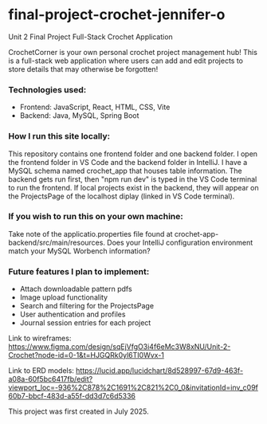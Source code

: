 # final-project-crochet-jennifer-o
Unit 2 Final Project Full-Stack Crochet Application

CrochetCorner is your own personal crochet project management hub! This is a full-stack web application where users can add and edit projects to store details that may otherwise be forgotten!

### Technologies used:
* Frontend: JavaScript, React, HTML, CSS, Vite
* Backend: Java, MySQL, Spring Boot

### How I run this site locally:
This repository contains one frontend folder and one backend folder. I open the frontend folder in VS Code and the backend folder in IntelliJ.
I have a MySQL schema named crochet_app that houses table information. The backend gets run first, then "npm run dev" is typed in the VS Code terminal to run the frontend. If local projects exist in the backend, they will appear on the ProjectsPage of the localhost diplay (linked in VS Code terminal). 

### If you wish to run this on your own machine:
Take note of the applicatio.properties file found at crochet-app-backend/src/main/resources. Does your IntelliJ configuration environment match your MySQL Worbench information?

### Future features I plan to implement:
* Attach downloadable pattern pdfs
* Image upload functionality
* Search and filtering for the ProjectsPage
* User authentication and profiles
* Journal session entries for each project

Link to wireframes: https://www.figma.com/design/sqEjVfgO3i4f6eMc3W8xNU/Unit-2-Crochet?node-id=0-1&t=HJGQRk0yl6TI0Wvx-1 

Link to ERD models: https://lucid.app/lucidchart/8d528997-67d9-463f-a08a-60f5bc6417fb/edit?viewport_loc=-936%2C878%2C1691%2C821%2C0_0&invitationId=inv_c09f60b7-bbcf-483d-a55f-dd3d7c6d5336 

This project was first created in July 2025.
